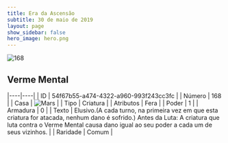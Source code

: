 ```yaml
---
title: Era da Ascensão
subtitle: 30 de maio de 2019
layout: page
show_sidebar: false
hero_image: hero.png
---
```


![168](https://cdn.keyforgegame.com/media/card_front/pt/435_168_X3PHWH6J8CV3_pt.png)

## Verme Mental

|----|----|
| ID | 54f67b55-a474-4322-a960-993f243cc3fc |
| Número | 168 |
| Casa | ![Mars](https://archonarcana.com/images/thumb/d/de/Mars.png/22px-Mars.png "Marte") |
| Tipo | Criatura |
| Atributos | Fera |
| Poder | 1 |
| Armadura | 0 |
| Texto | Elusivo.(A cada turno, na primeira vez em que esta criatura for atacada, nenhum dano é sofrido.) Antes da Luta: A criatura que luta contra o Verme Mental causa dano igual ao seu poder a cada um de seus vizinhos. |
| Raridade | Comum |
